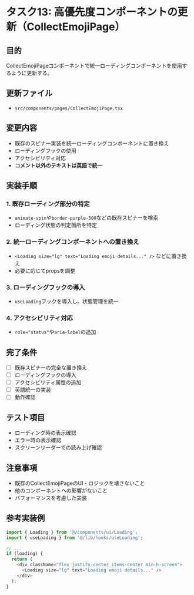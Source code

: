 # タスク13: 高優先度コンポーネントの更新（CollectEmojiPage）

## 目的
CollectEmojiPageコンポーネントで統一ローディングコンポーネントを使用するように更新する。

## 更新ファイル
- `src/components/pages/CollectEmojiPage.tsx`

## 変更内容
- 既存のスピナー実装を統一ローディングコンポーネントに置き換え
- ローディングフックの使用
- アクセシビリティ対応
- **コメント以外のテキストは英語で統一**

## 実装手順

### 1. 既存ローディング部分の特定
- `animate-spin`や`border-purple-500`などの既存スピナーを検索
- ローディング状態の判定箇所を特定

### 2. 統一ローディングコンポーネントへの置き換え
- `<Loading size="lg" text="Loading emoji details..." />` などに置き換え
- 必要に応じてpropsを調整

### 3. ローディングフックの導入
- `useLoading`フックを導入し、状態管理を統一

### 4. アクセシビリティ対応
- `role="status"`や`aria-label`の追加

## 完了条件
- [ ] 既存スピナーの完全な置き換え
- [ ] ローディングフックの導入
- [ ] アクセシビリティ属性の追加
- [ ] 英語統一の実装
- [ ] 動作確認

## テスト項目
- ローディング時の表示確認
- エラー時の表示確認
- スクリーンリーダーでの読み上げ確認

## 注意事項
- 既存のCollectEmojiPageのUI・ロジックを壊さないこと
- 他のコンポーネントへの影響がないこと
- パフォーマンスを考慮した実装

## 参考実装例
```typescript
import { Loading } from '@/components/ui/Loading';
import { useLoading } from '@/lib/hooks/useLoading';

// ...
if (loading) {
  return (
    <div className="flex justify-center items-center min-h-screen">
      <Loading size="lg" text="Loading emoji details..." />
    </div>
  );
} 